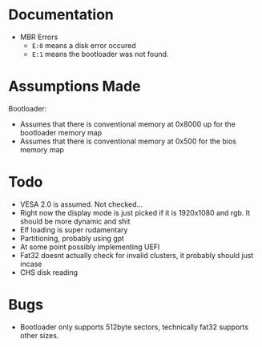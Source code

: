 # Documentation
- MBR Errors
  - `E:0` means a disk error occured
  - `E:1` means the bootloader was not found.

# Assumptions Made
Bootloader:
- Assumes that there is conventional memory at 0x8000 up for the bootloader memory map
- Assumes that there is conventional memory at 0x500 for the bios memory map

# Todo
- VESA 2.0 is assumed. Not checked...
- Right now the display mode is just picked if it is 1920x1080 and rgb. It should be more dynamic and shit
- Elf loading is super rudamentary
- Partitioning, probably using gpt
- At some point possibly implementing UEFI
- Fat32 doesnt actually check for invalid clusters, it probably should just incase
- CHS disk reading

# Bugs
- Bootloader only supports 512byte sectors, technically fat32 supports other sizes.